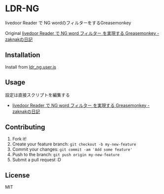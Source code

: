 # LDR-NG

livedoor Reader で NG wordのフィルターをするGreasemonkey

Original [livedoor Reader で NG word フィルター を実現する Greasemonkey - zaknakの日記](http://d.hatena.ne.jp/zaknak/20080909/1220936155 "livedoor Reader で NG word フィルター を実現する Greasemonkey - zaknakの日記")

## Installation

Install from [ldr_ng.user.js](raw/master/ldr_ng.user.js)

## Usage

設定は直接スクリプトを編集する

* [livedoor Reader で NG word フィルター を実現する Greasemonkey - zaknakの日記](http://d.hatena.ne.jp/zaknak/20080909/1220936155 "livedoor Reader で NG word フィルター を実現する Greasemonkey - zaknakの日記")

## Contributing

1. Fork it!
2. Create your feature branch: `git checkout -b my-new-feature`
3. Commit your changes: `git commit -am 'Add some feature'`
4. Push to the branch: `git push origin my-new-feature`
5. Submit a pull request :D

## License

MIT
